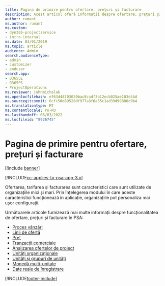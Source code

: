 ```yaml
---
title: Pagina de primire pentru ofertare, prețuri și facturare
description: Acest articol oferă informații despre ofertare, prețuri și facturare.
author: rumant
ms.author: rumant
ms.custom:
- dyn365-projectservice
- intro-internal
ms.date: 03/01/2019
ms.topic: article
audience: Admin
search.audienceType:
- admin
- customizer
- enduser
search.app:
- D365CE
- D365PS
- ProjectOperations
ms.reviewer: johnmichalak
ms.openlocfilehash: ef63d48703059bac8cadf3b12ecb025ae103d44d
ms.sourcegitcommit: 6cfc50d89528df977a8f6a55c1ad39d99800d9b4
ms.translationtype: MT
ms.contentlocale: ro-RO
ms.lasthandoff: 06/03/2022
ms.locfileid: "8926745"
---
```

# <a name="quoting-pricing-and-billing-home-page"></a>Pagina de primire pentru ofertare, prețuri și facturare

[!include [banner](../includes/psa-now-project-operations.md)]

[!INCLUDE[cc-applies-to-psa-app-3.x](../includes/cc-applies-to-psa-app-3x.md)]

Ofertarea, tarifarea și facturarea sunt caracteristici care sunt utilizate de organizațiile mici și mari. Prin înțelegerea modului în care aceste caracteristici funcționează în aplicație, organizațiile pot personaliza mai ușor configurații.

Următoarele articole furnizează mai multe informații despre funcționalitatea de ofertare, prețuri și facturare în PSA:

- [Proces vânzări](basic-sales-process.md)
- [Linii de ofertă](basic-quote-lines.md)
- [Preţ](basic-pricing.md)
- [Tranzacții comerciale](basic-business-transactions.md)
- [Analizarea ofertelor de proiect](basic-analyzing-quotes.md)
- [Unități organizaționale](advanced-organizational.md)
- [Unități și grupuri de unități](advanced-units.md)
- [Monedă multi-unitate](advanced-currency.md)
- [Date reale de înregistrare](advanced-actuals.md)


[!INCLUDE[footer-include](../includes/footer-banner.md)]
